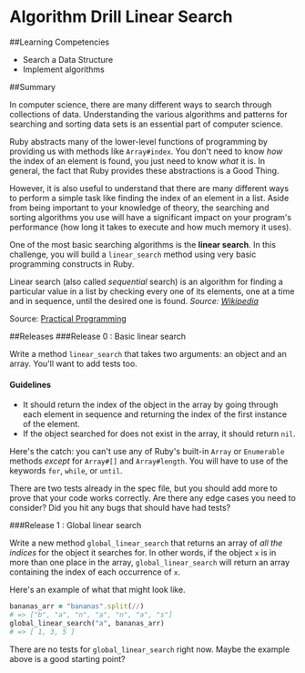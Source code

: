 # Algorithm Drill Linear Search

##Learning Competencies

* Search a Data Structure
* Implement algorithms

##Summary

In computer science, there are many different ways to search through collections of data. Understanding the various algorithms and patterns for searching and sorting data sets is an essential part of computer science.

Ruby abstracts many of the lower-level functions of programming by providing us with methods like `Array#index`. You don't need to know *how* the index of an element is found, you just need to know *what* it is. In general, the fact that Ruby provides these abstractions is a Good Thing.

However, it is also useful to understand that there are many different ways to perform a simple task like finding the index of an element in a list. Aside from being important to your knowledge of theory, the searching and sorting algorithms you use will have a significant impact on your program's performance (how long it takes to execute and how much memory it uses).

One of the most basic searching algorithms is the **linear search**.  In this challenge, you will build a `linear_search` method using very basic programming constructs in Ruby.

Linear search (also called *sequential* search) is an algorithm for finding a particular value in a list by checking every one of its elements, one at a time and in sequence, until the desired one is found. *Source: [Wikipedia](http://en.wikipedia.org/wiki/Linear_search)*

Source: [Practical Programming](http://pragprog.com/book/gwpy/practical-programming)


##Releases
###Release 0 : Basic linear search

Write a method `linear_search` that takes two arguments: an object and an array. You'll want to add tests too.

#### Guidelines

 * It should return the index of the object in the array by going through each element in sequence and returning the index of the first instance of the element.
 * If the object searched for does not exist in the array, it should return `nil`.

Here's the catch: you can't use any of Ruby's built-in `Array` or `Enumerable` methods *except* for `Array#[]` and `Array#length`.  You will have to use of the keywords `for`, `while`, or `until`.

There are two tests already in the spec file, but you should add more to prove that your code works correctly. Are there any edge cases you need to consider? Did you hit any bugs that should have had tests?

###Release 1 : Global linear search

Write a new method `global_linear_search` that returns an array of *all the indices* for the object it searches for.  In other words, if the object `x` is in more than one place in the array, `global_linear_search` will return an array containing the index of each occurrence of `x`.

Here's an example of what that might look like.

```ruby
bananas_arr = "bananas".split(//)
# => ["b", "a", "n", "a", "n", "a", "s"]
global_linear_search("a", bananas_arr)
# => [ 1, 3, 5 ]
```

There are no tests for `global_linear_search` right now. Maybe the example above is a good starting point?
